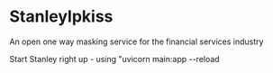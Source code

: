# StanleyIpkiss
An open one way masking service for the financial services industry

Start Stanley right up - using "uvicorn main:app --reload
